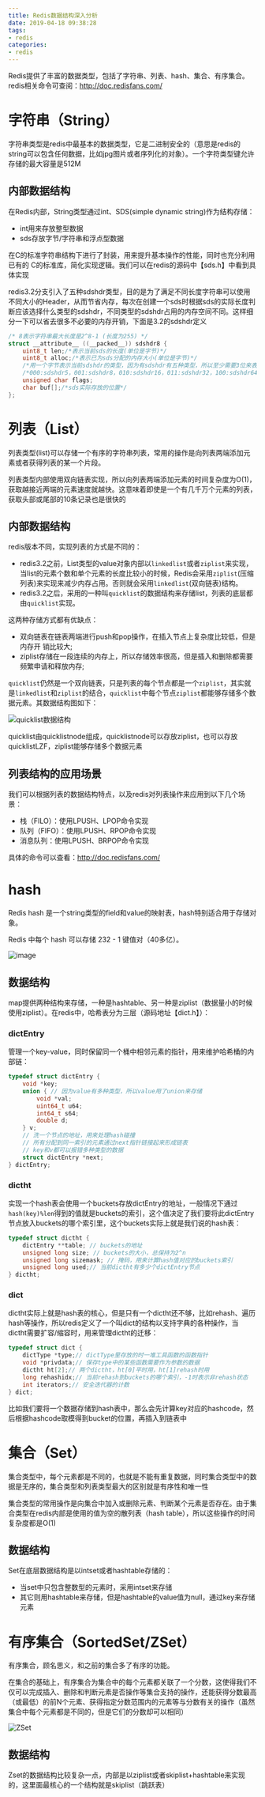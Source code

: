 ```yaml
---
title: Redis数据结构深入分析
date: 2019-04-18 09:38:28
tags:
- redis
categories:
- redis
---
```


Redis提供了丰富的数据类型，包括了字符串、列表、hash、集合、有序集合。redis相关命令可查阅：http://doc.redisfans.com/

# 字符串（String）

字符串类型是redis中最基本的数据类型，它是二进制安全的（意思是redis的string可以包含任何数据，比如jpg图片或者序列化的对象）。一个字符类型键允许存储的最大容量是512M

## 内部数据结构

在Redis内部，String类型通过int、SDS(simple dynamic string)作为结构存储：
* int用来存放整型数据
* sds存放字节/字符串和浮点型数据

在C的标准字符串结构下进行了封装，用来提升基本操作的性能，同时也充分利用已有的 C的标准库，简化实现逻辑。我们可以在redis的源码中【sds.h】中看到具体实现

redis3.2分支引入了五种sdshdr类型，目的是为了满足不同长度字符串可以使用不同大小的Header，从而节省内存，每次在创建一个sds时根据sds的实际长度判断应该选择什么类型的sdshdr，不同类型的sdshdr占用的内存空间不同。这样细分一下可以省去很多不必要的内存开销，下面是3.2的sdshdr定义

```c
/* 8表示字符串最大长度是2^8-1 (长度为255) */
struct __attribute__ ((__packed__)) sdshdr8 {
    uint8_t len;/*表示当前sds的长度(单位是字节)*/
    uint8_t alloc;/*表示已为sds分配的内存大小(单位是字节)*/
    /*用一个字节表示当前sdshdr的类型，因为有sdshdr有五种类型，所以至少需要3位来表示*/
    /*000:sdshdr5，001:sdshdr8，010:sdshdr16，011:sdshdr32，100:sdshdr64。高5位用不到所以都为0。*/
    unsigned char flags;
    char buf[];/*sds实际存放的位置*/
};
```

# 列表（List）

列表类型(list)可以存储一个有序的字符串列表，常用的操作是向列表两端添加元素或者获得列表的某一个片段。

列表类型内部使用双向链表实现，所以向列表两端添加元素的时间复杂度为O(1)，获取越接近两端的元素速度就越快。这意味着即使是一个有几千万个元素的列表，获取头部或尾部的10条记录也是很快的

## 内部数据结构

redis版本不同，实现列表的方式是不同的：
* redis3.2之前，List类型的value对象内部以`linkedlist`或者`ziplist`来实现，当list的元素个数和单个元素的长度比较小的时候，Redis会采用`ziplist`(压缩列表)来实现来减少内存占用。否则就会采用`linkedlist`(双向链表)结构。
* redis3.2之后，采用的一种叫`quicklist`的数据结构来存储list，列表的底层都由`quicklist`实现。

这两种存储方式都有优缺点：
* 双向链表在链表两端进行push和pop操作，在插入节点上复杂度比较低，但是内存开 销比较大; 
* ziplist存储在一段连续的内存上，所以存储效率很高，但是插入和删除都需要频繁申请和释放内存;

`quicklist`仍然是一个双向链表，只是列表的每个节点都是一个`ziplist`，其实就是`linkedlist`和`ziplist`的结合，`quicklist`中每个节点`ziplist`都能够存储多个数据元素。其数据结构图如下：

![quicklist数据结构](/images/redis/quicklist数据结构.png)

quicklist由quicklistnode组成，quicklistnode可以存放ziplist，也可以存放quicklistLZF，ziplist能够存储多个数据元素

## 列表结构的应用场景

我们可以根据列表的数据结构特点，以及redis对列表操作来应用到以下几个场景：
* 栈（FILO）：使用LPUSH、LPOP命令实现
* 队列（FIFO）：使用LPUSH、RPOP命令实现
* 消息队列：使用LPUSH、BRPOP命令实现

具体的命令可以查看：http://doc.redisfans.com/

# hash

Redis hash 是一个string类型的field和value的映射表，hash特别适合用于存储对象。

Redis 中每个 hash 可以存储 232 - 1 键值对（40多亿）。

![image](/images/redis/hash结构.png)

## 数据结构

map提供两种结构来存储，一种是hashtable、另一种是ziplist（数据量小的时候使用ziplist）。在redis中，哈希表分为三层（源码地址【dict.h】）：

### dictEntry

管理一个key-value，同时保留同一个桶中相邻元素的指针，用来维护哈希桶的内部链：
```c
typedef struct dictEntry {
    void *key;
    union { // 因为value有多种类型，所以value用了union来存储
        void *val;
        uint64_t u64;
        int64_t s64;
        double d;
    } v;
    // 洗一个节点的地址，用来处理hash碰撞
    // 所有分配到同一索引的元素通过next指针链接起来形成链表
    // key和v都可以报错多种类型的数据
    struct dictEntry *next;
} dictEntry;
```

### dictht

实现一个hash表会使用一个buckets存放dictEntry的地址，一般情况下通过`hash(key)%len`得到的值就是buckets的索引，这个值决定了我们要将此dictEntry节点放入buckets的哪个索引里，这个buckets实际上就是我们说的hash表：

```c
typedef struct dictht {
    dictEntry **table; // buckets的地址
    unsigned long size; // buckets的大小，总保持为2^n
    unsigned long sizemask; // 掩码，用来计算hash值对应的buckets索引
    unsigned long used;// 当前dictht有多少个dictEntry节点
} dictht;
```

### dict

dictht实际上就是hash表的核心，但是只有一个dictht还不够，比如rehash、遍历hash等操作，所以redis定义了一个叫dict的结构以支持字典的各种操作，当dictht需要扩容/缩容时，用来管理dictht的迁移：

```c
typedef struct dict {
    dictType *type;// dictType里存放的时一堆工具函数的函数指针
    void *privdata;// 保存type中的某些函数需要作为参数的数据
    dictht ht[2];// 两个dictht，ht[0]平时用，ht[1]rehash时用
    long rehashidx;// 当前rehash到buckets的哪个索引，-1时表示非rehash状态
    int iterators;// 安全迭代器的计数
} dict;
```

比如我们要将一个数据存储到hash表中，那么会先计算key对应的hashcode，然后根据hashcode取模得到bucket的位置，再插入到链表中

# 集合（Set）

集合类型中，每个元素都是不同的，也就是不能有重复数据，同时集合类型中的数据是无序的，集合类型和列表类型最大的区别就是有序性和唯一性

集合类型的常用操作是向集合中加入或删除元素、判断某个元素是否存在。由于集合类型在redis内部是使用的值为空的散列表（hash table），所以这些操作的时间复杂度都是O(1)

## 数据结构

Set在底层数据结构是以intset或者hashtable存储的：
* 当set中只包含整数型的元素时，采用intset来存储
* 其它则用hashtable来存储，但是hashtable的value值为null，通过key来存储元素

# 有序集合（SortedSet/ZSet）

有序集合，顾名思义，和之前的集合多了有序的功能。

在集合的基础上，有序集合为集合中的每个元素都关联了一个分数，这使得我们不仅可以完成插入、删除和判断元素是否操作等集合支持的操作，还能获得分数最高（或最低）的前N个元素、获得指定分数范围内的元素等与分数有关的操作（虽然集合中每个元素都是不同的，但是它们的分数却可以相同）

![ZSet](/images/redis/ZSet结构.png)

## 数据结构
Zset的数据结构比较复杂一点，内部是以ziplist或者skiplist+hashtable来实现的，这里面最核心的一个结构就是skiplist（跳跃表）